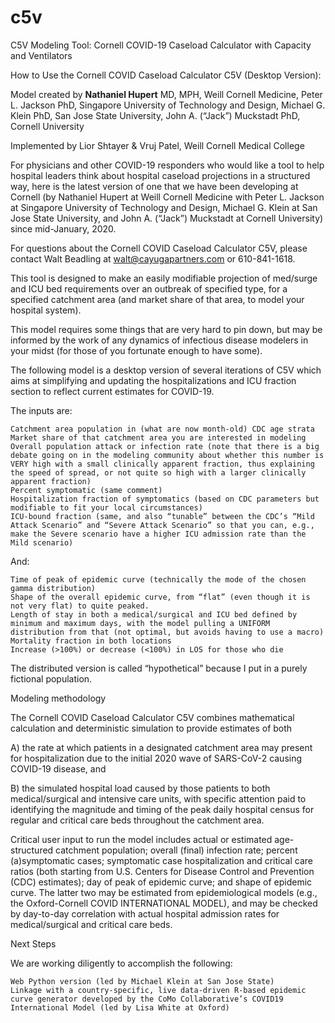 # c5v
C5V Modeling Tool: Cornell COVID-19 Caseload Calculator with Capacity and Ventilators

How to Use the Cornell COVID Caseload Calculator C5V (Desktop Version):

Model created by **Nathaniel Hupert** MD, MPH, Weill Cornell Medicine,
Peter L. Jackson PhD, Singapore University of Technology and Design,
Michael G. Klein PhD, San Jose State University,
John A. (“Jack”) Muckstadt PhD, Cornell University

Implemented by Lior Shtayer & Vruj Patel, Weill Cornell Medical College 

For physicians and other COVID-19 responders who would like a tool to help hospital leaders think about hospital caseload projections in a structured way, here is the latest version of one that we have been developing at Cornell (by Nathaniel Hupert at Weill Cornell Medicine with Peter L. Jackson at Singapore University of Technology and Design, Michael G. Klein at San Jose State University, and John A. (“Jack”) Muckstadt at Cornell University) since mid-January, 2020.

For questions about the Cornell COVID Caseload Calculator C5V, please contact Walt Beadling at walt@cayugapartners.com or 610-841-1618.

This tool is designed to make an easily modifiable projection of med/surge and ICU bed requirements over an outbreak of specified type, for a specified catchment area (and market share of that area, to model your hospital system).

This model requires some things that are very hard to pin down, but may be informed by the work of any dynamics of infectious disease modelers in your midst (for those of you fortunate enough to have some).

The following model is a desktop version of several iterations of C5V which aims at simplifying and updating the hospitalizations and ICU fraction section to reflect current estimates for COVID-19. 

The inputs are:

    Catchment area population in (what are now month-old) CDC age strata
    Market share of that catchment area you are interested in modeling
    Overall population attack or infection rate (note that there is a big debate going on in the modeling community about whether this number is VERY high with a small clinically apparent fraction, thus explaining the speed of spread, or not quite so high with a larger clinically apparent fraction)
    Percent symptomatic (same comment)
    Hospitalization fraction of symptomatics (based on CDC parameters but modifiable to fit your local circumstances)
    ICU-bound fraction (same, and also “tunable” between the CDC’s “Mild Attack Scenario” and “Severe Attack Scenario” so that you can, e.g., make the Severe scenario have a higher ICU admission rate than the Mild scenario)

And:

    Time of peak of epidemic curve (technically the mode of the chosen gamma distribution)
    Shape of the overall epidemic curve, from “flat” (even though it is not very flat) to quite peaked.
    Length of stay in both a medical/surgical and ICU bed defined by minimum and maximum days, with the model pulling a UNIFORM distribution from that (not optimal, but avoids having to use a macro)
    Mortality fraction in both locations
    Increase (>100%) or decrease (<100%) in LOS for those who die

The distributed version is called “hypothetical” because I put in a purely fictional population.

Modeling methodology

The Cornell COVID Caseload Calculator C5V combines mathematical calculation and deterministic simulation to provide estimates of both

A) the rate at which patients in a designated catchment area may present for hospitalization due to the initial 2020 wave of SARS-CoV-2 causing COVID-19 disease, and

B) the simulated hospital load caused by those patients to both medical/surgical and intensive care units, with specific attention paid to identifying the magnitude and timing of the peak daily hospital census for regular and critical care beds throughout the catchment area. 

Critical user input to run the model includes actual or estimated age-structured catchment population; overall (final) infection rate; percent (a)symptomatic cases; symptomatic case hospitalization and  critical care ratios (both starting from U.S. Centers for Disease Control and Prevention (CDC) estimates); day of peak of epidemic curve; and shape of epidemic curve.  The latter two may be estimated from epidemiological models (e.g., the Oxford-Cornell COVID INTERNATIONAL MODEL), and may be checked by day-to-day correlation with actual hospital admission rates for medical/surgical and critical care beds.

Next Steps

We are working diligently to accomplish the following:

    Web Python version (led by Michael Klein at San Jose State)
    Linkage with a country-specific, live data-driven R-based epidemic curve generator developed by the CoMo Collaborative’s COVID19 International Model (led by Lisa White at Oxford)
